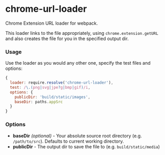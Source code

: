 # chrome-url-loader
Chrome Extension URL loader for webpack.

This loader links to the file appropriately, using `chrome.extension.getURL` and also creates
the file for you in the specified output dir.

### Usage

Use the loader as you would any other one, specify the test files and options:

```javascript
{
  loader: require.resolve('chrome-url-loader'),
  test: /\.(png|svg|jpe?g|bmp|gif)/i,
  options: {
    publicDir: 'build/static/images',
    baseDir: paths.appSrc
  }
}
```

### Options
- **baseDir** *(optional)* - Your absolute source root directory (e.g. `/path/to/src`). Defaults to current working directory.
- **publicDir** - The output dir to save the file to (e.g. `build/static/media`)


